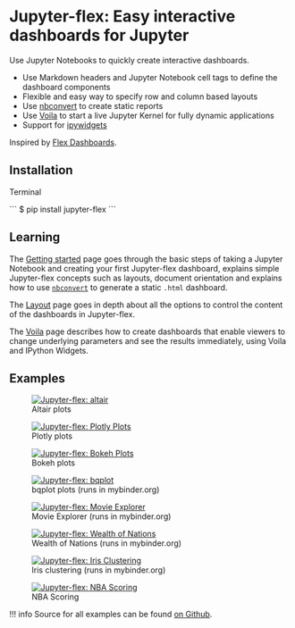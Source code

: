 # Jupyter-flex: Easy interactive dashboards for Jupyter

Use Jupyter Notebooks to quickly create interactive dashboards.

- Use Markdown headers and Jupyter Notebook cell tags to define the dashboard components
- Flexible and easy way to specify row and column based layouts
- Use [nbconvert](https://nbconvert.readthedocs.io/en/latest/) to create static reports
- Use [Voila](https://github.com/voila-dashboards/voila) to start a live Jupyter Kernel for fully dynamic applications
- Support for [ipywidgets](https://ipywidgets.readthedocs.io/en/latest/)

Inspired by [Flex Dashboards](https://rmarkdown.rstudio.com/flexdashboard/).

## Installation

<p class="code-header">Terminal</p>
```
$ pip install jupyter-flex
```

## Learning

The [Getting started](/getting-started) page goes through the basic steps of taking a Jupyter Notebook and creating your first Jupyter-flex dashboard, explains simple Jupyter-flex concepts such as layouts, document orientation
and explains how to use [`nbconvert`](https://nbconvert.readthedocs.io/en/latest/) to generate a static `.html` dashboard.

The [Layout](/layout) page goes in depth about all the options to control the content of the dashboards in Jupyter-flex.

The [Voila](/voila-ipywidgets) page describes how to create dashboards that enable viewers to change underlying parameters and see the results immediately, using Voila and IPython Widgets.

## Examples

<div class="image-grid-row">
  <figure class="image-card">
    <a href="/examples/altair.html">
        <img src="/assets/img/screenshots/plots/altair.png" alt="Jupyter-flex: altair">
    </a>
    <figcaption>Altair plots</figcaption>
  </figure>
  <figure class="image-card">
    <a href="/examples/plotly.html">
        <img src="/assets/img/screenshots/plots/plotly.png" alt="Jupyter-flex: Plotly Plots">
    </a>
    <figcaption>Plotly plots</figcaption>
  </figure>
  <figure class="image-card">
    <a href="/examples/bokeh.html">
        <img src="/assets/img/screenshots/plots/bokeh.png" alt="Jupyter-flex: Bokeh Plots">
    </a>
    <figcaption>Bokeh plots</figcaption>
  </figure>
</div>

<div class="image-grid-row">
  <figure class="image-card">
    <a href="https://mybinder.org/v2/gh/danielfrg/jupyter-flex/master?urlpath=%2Fvoila%2Frender%2Fexamples%bqplot.ipynb">
        <img src="/assets/img/screenshots/plots/bqplot.png" alt="Jupyter-flex: bqplot">
    </a>
    <figcaption>bqplot plots (runs in mybinder.org)</figcaption>
  </figure>
  <figure class="image-card">
    <a href="https://mybinder.org/v2/gh/danielfrg/jupyter-flex/0.4.0?urlpath=%2Fvoila%2Frender%2Fexamples%2Fmovie-explorer.ipynb">
        <img src="/assets/img/screenshots/movie-explorer.png" alt="Jupyter-flex: Movie Explorer">
    </a>
    <figcaption>Movie Explorer (runs in mybinder.org)</figcaption>
  </figure>
  <figure class="image-card">
    <a href="https://mybinder.org/v2/gh/danielfrg/jupyter-flex/master?urlpath=%2Fvoila%2Frender%2Fexamples%2Fwealth-of-nations.ipynb">
        <img src="/assets/img/screenshots/wealth-of-nations.png" alt="Jupyter-flex: Wealth of Nations">
    </a>
    <figcaption>Wealth of Nations (runs in mybinder.org)</figcaption>
  </figure>
</div>

<div class="image-grid-row">
  <figure class="image-card">
    <a href="https://mybinder.org/v2/gh/danielfrg/jupyter-flex/master?urlpath=%2Fvoila%2Frender%2Fexamples%2Fwealth-of-nations.ipynb">
        <img src="/assets/img/screenshots/iris-clustering.png" alt="Jupyter-flex: Iris Clustering">
    </a>
    <figcaption>Iris clustering (runs in mybinder.org)</figcaption>
  </figure>
  <figure class="image-card">
    <a href="/examples/nba-scoring.html">
        <img src="/assets/img/screenshots/nba-scoring.png" alt="Jupyter-flex: NBA Scoring">
    </a>
    <figcaption>NBA Scoring</figcaption>
  </figure>
  <figure class="image-card">
  </figure>
</div>

!!! info
    Source for all examples can be found [on Github](https://github.com/danielfrg/jupyter-flex/tree/master/examples).
